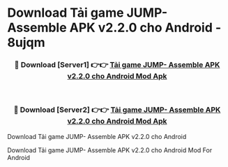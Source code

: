 # Download Tải game JUMP- Assemble APK v2.2.0 cho Android - 8ujqm


<div align="center">
<h3>🔴 Download [Server1] 👉👉 <a href="https://apk-comot.site?title=Tải_game_JUMP-_Assemble_APK_v2.2.0_cho_Android">Tải game JUMP- Assemble APK v2.2.0 cho Android Mod Apk</a></h3><br>
<h3>🔴 Download [Server2] 👉👉 <a href="https://apk-comot.site?title=Tải_game_JUMP-_Assemble_APK_v2.2.0_cho_Android">Tải game JUMP- Assemble APK v2.2.0 cho Android Mod Apk</a></h3>
</div>



Download Tải game JUMP- Assemble APK v2.2.0 cho Android 

Download Tải game JUMP- Assemble APK v2.2.0 cho Android Mod For Android
